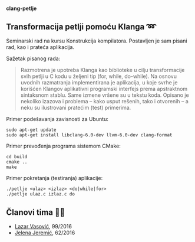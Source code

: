 #### clang-petlje

## Transformacija petlji pomoću Klanga :loop:
Seminarski rad na kursu Konstrukcija kompilatora. Postavljen je sam pisani rad, kao i prateća aplikacija.

Sažetak pisanog rada:
> Razmotrena je upotreba Klanga kao biblioteke u cilju transformacije svih petlji u C kodu u željeni tip (for, while, do-while). Na osnovu uvodnih razmatranja implementirana je aplikacija, u koje svrhe je korišćen Кlangov aplikativni programski interfejs prema apstraktnom sintaksnom stablu. Same izmene vršene su u tekstu koda. Opisano je nekoliko izazova i problema – kako usput rešenih, tako i otvorenih – a neku su ilustrovani pratećim (test) primerima.

Primer podešavanja zavisnosti za Ubuntu:
```
sudo apt-get update
sudo apt-get install libclang-6.0-dev llvm-6.0-dev clang-format
```

Primer prevođenja programa sistemom CMake:
```
cd build
cmake ..
make
```

Primer pokretanja (testiranja) aplikacije:
```
./petlje <ulaz> <izlaz> <do|while|for>
./petlje ulaz.c izlaz.c do
```

## Članovi tima :boy::girl:
* [Lazar Vasović](https://github.com/matfija), 99/2016
* [Jelena Jeremić](https://github.com/Jelena597), 62/2016
